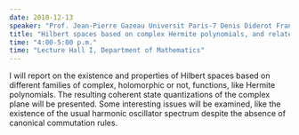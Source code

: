 ```yaml
---
date: 2010-12-13
speaker: "Prof. Jean-Pierre Gazeau Universit Paris-7 Denis Diderot France"
title: "Hilbert spaces based on complex Hermite polynomials, and related quantizations"
time: "4:00-5:00 p.m." 
time: "Lecture Hall I, Department of Mathematics"
---
```

I will report on the existence and properties of Hilbert spaces based on different families of complex, holomorphic or not, functions, like Hermite polynomials. The resulting coherent state quantizations of the complex plane will be presented. Some interesting issues will be examined, like the existence of the usual harmonic oscillator spectrum despite the absence of canonical commutation rules.
